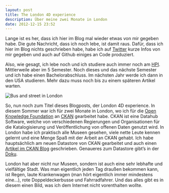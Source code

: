 ```yaml
---
layout: post
title: The London 4D experience
description: Über meine zwei Monate in London
date: 2012-12-15 23:52
---
```


Lange ist es her, dass ich hier im Blog mal wieder etwas von mir gegeben habe. Die gute Nachricht, dass ich noch lebe, ist damit raus. Dafür, dass ich hier im Blog nichts geschrieben habe, habe ich auf [Twitter](http://twitter.com/doobly_doo) kurze Infos von mir gegeben und auch auf Github einiges an Code produziert.

Also, wie gesagt, ich lebe noch und ich studiere auch immer noch am [HPI](http://www.hpi.uni-potsdam.de). Mittlerweile aber im 5 Semester. Noch dieses und das nächste Semester und ich habe einen Bachelorabschluss. Im nächsten Jahr werde ich dann in den USA studieren. Mehr dazu muss noch bis zu einem späteren Artikel warten.

![Bus and street in London]({{site.baseurl}}/images/london.jpg)

So, nun noch zum Titel dieses Blogposts, der London 4D experience. In diesem Sommer war ich für zwei Monate in London, wo ich für die [Open Knowledge Foundation](http://www.okfn.org) an [CKAN](http://www.ckan.org) gearbeitet habe. CKAN ist eine Datahub Software, welche von verschiedenen Regierungen und Organisationen für die Katalogisierung und Veröffentlichung von offenen Daten genutzt wird. In London habe ich praktisch alle Museen gesehen, viele nette Leute kennen gelernt und eine Menge Spaß mit der Arbeit an CKAN gehabt. Ich habe hauptsächlich am neuen Datastore von CKAN gearbeitet und auch einen [Artikel im CKAN Blog](http://ckan.org/2012/10/26/introducing-the-new-datastore/) geschrieben. Genaueres zum Datastore gibt’s in der [Doku](http://docs.ckan.org/en/latest/datastore.html).

London hat aber nicht nur Museen, sondern ist auch eine sehr lebhafte und vielfältige Stadt. Was man eigentlich jeden Tag draußen bekommen kann, ist Regen, laute Krankenwagen (man hört eigentlich immer mindestens eine...), rote Doppeldeckerbusse und Fahrradfahrer. Und das alles gibt es in diesem einen Bild, was ich dem Internet nicht vorenthalten wollte.
